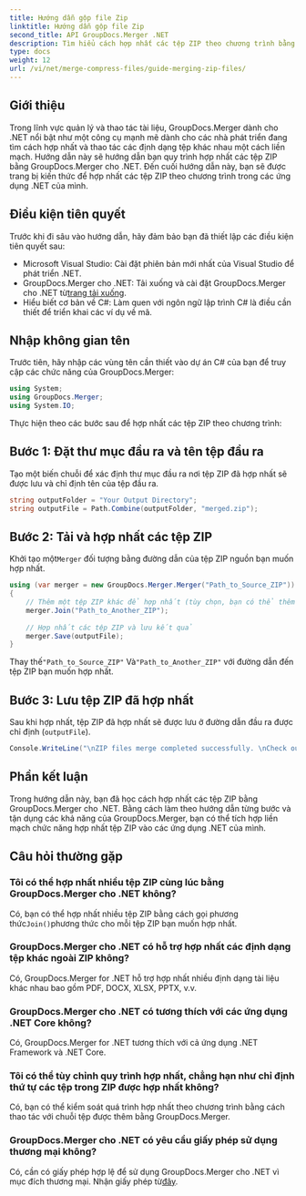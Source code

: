 ```yaml
---
title: Hướng dẫn gộp file Zip
linktitle: Hướng dẫn gộp file Zip
second_title: API GroupDocs.Merger .NET
description: Tìm hiểu cách hợp nhất các tệp ZIP theo chương trình bằng GroupDocs.Merger cho .NET. Hướng dẫn này cung cấp hướng dẫn chi tiết cho các nhà phát triển.
type: docs
weight: 12
url: /vi/net/merge-compress-files/guide-merging-zip-files/
---
```

## Giới thiệu
Trong lĩnh vực quản lý và thao tác tài liệu, GroupDocs.Merger dành cho .NET nổi bật như một công cụ mạnh mẽ dành cho các nhà phát triển đang tìm cách hợp nhất và thao tác các định dạng tệp khác nhau một cách liền mạch. Hướng dẫn này sẽ hướng dẫn bạn quy trình hợp nhất các tệp ZIP bằng GroupDocs.Merger cho .NET. Đến cuối hướng dẫn này, bạn sẽ được trang bị kiến thức để hợp nhất các tệp ZIP theo chương trình trong các ứng dụng .NET của mình.
## Điều kiện tiên quyết
Trước khi đi sâu vào hướng dẫn, hãy đảm bảo bạn đã thiết lập các điều kiện tiên quyết sau:
- Microsoft Visual Studio: Cài đặt phiên bản mới nhất của Visual Studio để phát triển .NET.
-  GroupDocs.Merger cho .NET: Tải xuống và cài đặt GroupDocs.Merger cho .NET từ[trang tải xuống](https://releases.groupdocs.com/merger/net/).
- Hiểu biết cơ bản về C#: Làm quen với ngôn ngữ lập trình C# là điều cần thiết để triển khai các ví dụ về mã.

## Nhập không gian tên
Trước tiên, hãy nhập các vùng tên cần thiết vào dự án C# của bạn để truy cập các chức năng của GroupDocs.Merger:
```csharp
using System; 
using GroupDocs.Merger;
using System.IO;
```

Thực hiện theo các bước sau để hợp nhất các tệp ZIP theo chương trình:
## Bước 1: Đặt thư mục đầu ra và tên tệp đầu ra
Tạo một biến chuỗi để xác định thư mục đầu ra nơi tệp ZIP đã hợp nhất sẽ được lưu và chỉ định tên của tệp đầu ra.
```csharp
string outputFolder = "Your Output Directory";
string outputFile = Path.Combine(outputFolder, "merged.zip");
```
## Bước 2: Tải và hợp nhất các tệp ZIP
 Khởi tạo một`Merger` đối tượng bằng đường dẫn của tệp ZIP nguồn bạn muốn hợp nhất.
```csharp
using (var merger = new GroupDocs.Merger.Merger("Path_to_Source_ZIP"))
{
    // Thêm một tệp ZIP khác để hợp nhất (tùy chọn, bạn có thể thêm nhiều tệp)
    merger.Join("Path_to_Another_ZIP");
    
    // Hợp nhất các tệp ZIP và lưu kết quả
    merger.Save(outputFile);
}
```
 Thay thế`"Path_to_Source_ZIP"` Và`"Path_to_Another_ZIP"` với đường dẫn đến tệp ZIP bạn muốn hợp nhất.
## Bước 3: Lưu tệp ZIP đã hợp nhất
Sau khi hợp nhất, tệp ZIP đã hợp nhất sẽ được lưu ở đường dẫn đầu ra được chỉ định (`outputFile`).
```csharp
Console.WriteLine("\nZIP files merge completed successfully. \nCheck output in {0}", outputFolder);
```

## Phần kết luận
Trong hướng dẫn này, bạn đã học cách hợp nhất các tệp ZIP bằng GroupDocs.Merger cho .NET. Bằng cách làm theo hướng dẫn từng bước và tận dụng các khả năng của GroupDocs.Merger, bạn có thể tích hợp liền mạch chức năng hợp nhất tệp ZIP vào các ứng dụng .NET của mình.

## Câu hỏi thường gặp
### Tôi có thể hợp nhất nhiều tệp ZIP cùng lúc bằng GroupDocs.Merger cho .NET không?
 Có, bạn có thể hợp nhất nhiều tệp ZIP bằng cách gọi phương thức`Join()`phương thức cho mỗi tệp ZIP bạn muốn hợp nhất.
### GroupDocs.Merger cho .NET có hỗ trợ hợp nhất các định dạng tệp khác ngoài ZIP không?
Có, GroupDocs.Merger for .NET hỗ trợ hợp nhất nhiều định dạng tài liệu khác nhau bao gồm PDF, DOCX, XLSX, PPTX, v.v.
### GroupDocs.Merger cho .NET có tương thích với các ứng dụng .NET Core không?
Có, GroupDocs.Merger for .NET tương thích với cả ứng dụng .NET Framework và .NET Core.
### Tôi có thể tùy chỉnh quy trình hợp nhất, chẳng hạn như chỉ định thứ tự các tệp trong ZIP được hợp nhất không?
Có, bạn có thể kiểm soát quá trình hợp nhất theo chương trình bằng cách thao tác với chuỗi tệp được thêm bằng GroupDocs.Merger.
### GroupDocs.Merger cho .NET có yêu cầu giấy phép sử dụng thương mại không?
 Có, cần có giấy phép hợp lệ để sử dụng GroupDocs.Merger cho .NET vì mục đích thương mại. Nhận giấy phép từ[đây](https://purchase.groupdocs.com/buy).